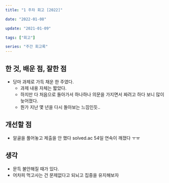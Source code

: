 ```yaml
---
title: "1 주차 회고 [2022]"

date: "2022-01-08"

update: "2021-01-09"

tags: ["회고"]

series: "주간 회고록"
---
```


## 한 것, 배운 점, 잘한 점

- 당마 과제로 가득 채운 한 주였다.
  - 과제 내용 자체는 짧았다.
  - 하지만 다 처음으로 돌아가서 하나하나 의문을 가지면서 짜려고 하다 보니 많이 늦어졌다.
  - 뭔가 지난 몇 년을 다시 돌아보는 느낌인듯..


## 개선할 점

* 알골을 풀어놓고 제출을 안 했다 solved.ac 54일 연속이 깨졌다 ㅜㅠ

## 생각

* 문득 불안해질 때가 있다. 
* 어차피 먹고사는 건 문제없다고 되뇌고 집중을 유지해보자

